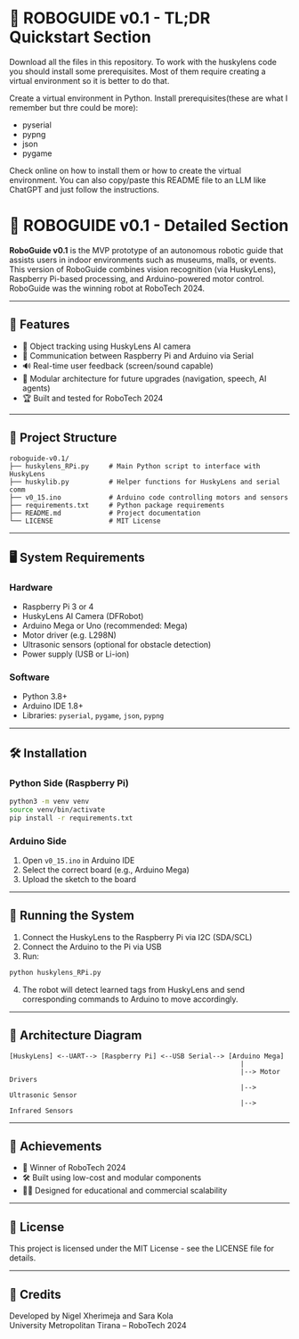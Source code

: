 
# 🤖 ROBOGUIDE v0.1 - TL;DR Quickstart Section

Download all the files in this repository.
To work with the huskylens code you should install some prerequisites. Most of them require creating a virtual environment so it is better to do that.

Create a virtual environment in Python.
Install prerequisites(these are what I remember but thre could be more):
  - pyserial
  - pypng
  - json
  - pygame

Check online on how to install them or how to create the virtual environment.
You can also copy/paste this README file to an LLM like ChatGPT and just follow the instructions.



# 🤖 ROBOGUIDE v0.1 - Detailed Section

**RoboGuide v0.1** is the MVP prototype of an autonomous robotic guide that assists users in indoor environments such as museums, malls, or events. This version of RoboGuide combines vision recognition (via HuskyLens), Raspberry Pi-based processing, and Arduino-powered motor control. RoboGuide was the winning robot at RoboTech 2024.

---

## 🧠 Features

- 🚶 Object tracking using HuskyLens AI camera
- 🔁 Communication between Raspberry Pi and Arduino via Serial
- 🔊 Real-time user feedback (screen/sound capable)
- 🧠 Modular architecture for future upgrades (navigation, speech, AI agents)
- 🏆 Built and tested for RoboTech 2024

---

## 📂 Project Structure

```
roboguide-v0.1/
├── huskylens_RPi.py     # Main Python script to interface with HuskyLens
├── huskylib.py          # Helper functions for HuskyLens and serial comm
├── v0_15.ino            # Arduino code controlling motors and sensors
├── requirements.txt     # Python package requirements
├── README.md            # Project documentation
└── LICENSE              # MIT License
```

---

## 🖥️ System Requirements

### Hardware

- Raspberry Pi 3 or 4
- HuskyLens AI Camera (DFRobot)
- Arduino Mega or Uno (recommended: Mega)
- Motor driver (e.g. L298N)
- Ultrasonic sensors (optional for obstacle detection)
- Power supply (USB or Li-ion)

### Software

- Python 3.8+
- Arduino IDE 1.8+
- Libraries: `pyserial`, `pygame`, `json`, `pypng`

---

## 🛠️ Installation

### Python Side (Raspberry Pi)

```bash
python3 -m venv venv
source venv/bin/activate
pip install -r requirements.txt
```

### Arduino Side

1. Open `v0_15.ino` in Arduino IDE
2. Select the correct board (e.g., Arduino Mega)
3. Upload the sketch to the board

---

## 🚀 Running the System

1. Connect the HuskyLens to the Raspberry Pi via I2C (SDA/SCL)
2. Connect the Arduino to the Pi via USB
3. Run:

```bash
python huskylens_RPi.py
```

4. The robot will detect learned tags from HuskyLens and send corresponding commands to Arduino to move accordingly.

---

## 📡 Architecture Diagram

```
[HuskyLens] <--UART--> [Raspberry Pi] <--USB Serial--> [Arduino Mega]
			                                              |
			                                              |--> Motor Drivers
			                                              |--> Ultrasonic Sensor
			                                              |--> Infrared Sensors
```

---

## 🏅 Achievements

- 🥇 Winner of RoboTech 2024
- 🛠️ Built using low-cost and modular components
- 👨‍💻 Designed for educational and commercial scalability

---

## 📄 License

This project is licensed under the MIT License - see the LICENSE file for details.

---

## 🙌 Credits

Developed by Nigel Xherimeja and Sara Kola  
University Metropolitan Tirana – RoboTech 2024


